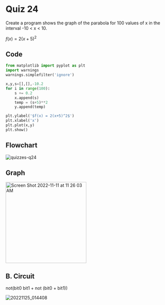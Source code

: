 # Quiz 24
Create a program shows the graph of the parabola for 100 values of x in the interval -10 < x < 10.

$f(x) = 2(x+5)^{2}$

## Code
```.py
from matplotlib import pyplot as plt
import warnings
warnings.simplefilter('ignore')

x,y,s=[],[],-10.2
for i in range(100):
    s += 0.2
    x.append(s)
    temp = (s+5)**2
    y.append(temp)

plt.ylabel('$f(x) = 2(x+5)^2$')
plt.xlabel('x')
plt.plot(x,y)
plt.show()
```

## Flowchart
![quizzes-q24](https://user-images.githubusercontent.com/113817801/203835017-9a4f7bca-ab56-44bd-93f3-08b301e514ce.jpg)


## Graph
<img width="261" alt="Screen Shot 2022-11-11 at 11 26 03 AM" src="https://user-images.githubusercontent.com/113817801/201249066-3a579117-b26e-4902-a4b4-463779e10dc0.png">


## B. Circuit
not(bit0 bit1 + not (bit0 + bit1)) 

![20221125_014408](https://user-images.githubusercontent.com/113817801/203833924-1849e45d-ca26-43a3-8181-e755f1a9838f.jpg)
